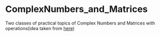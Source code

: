 # ComplexNumbers_and_Matrices
Two classes of practical topics of Complex Numbers and Matrices with operations(idea taken from [here](https://www.codesdope.com/practice/cpp-classes-and-objects/))
